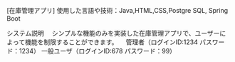 [在庫管理アプリ]
使用した言語や技術：Java,HTML,CSS,Postgre SQL, Spring Boot

システム説明
　シンプルな機能のみを実装した在庫管理アプリで、ユーザーによって機能を制限することができます。
 　管理者（ログインID:1234 パスワード：1234）
   一般ユーザ（ログインID:678 パスワード：99）


